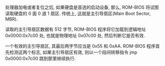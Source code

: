 处理器加电或者复位之后, 如果硬盘是首选的启动设备, 那么, ROM-BIOS 将试图读取硬盘的 0 面 0 道 1 扇区. 传统上, 这就是主引导扇区(Main Boot Sector, MBR).

读取的主引导扇区数据有 512 字节, ROM-BIOS 程序将它加载到逻辑地址 0x0000:0x7c00 处, 也就是物理地址 0x07c00 处, 然后判断它是否有效.

一个有效的主引导扇区, 其最后两字节应当是 0x55 和 0xAA. ROM-BIOS 程序首先检测这两个标志, 如果主引导扇区有效, 则以一个段间转移指令 jmp 0x0000:0x7c00 跳到那里继续执行.